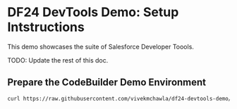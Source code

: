 # DF24 DevTools Demo: Setup Intstructions

This demo showcases the suite of Salesforce Developer Toools.

TODO: Update the rest of this doc.

## Prepare the CodeBuilder Demo Environment

```bash
curl https://raw.githubusercontent.com/vivekmchawla/df24-devtools-demo/main/setup-df24-devtools-demo | bash
```
